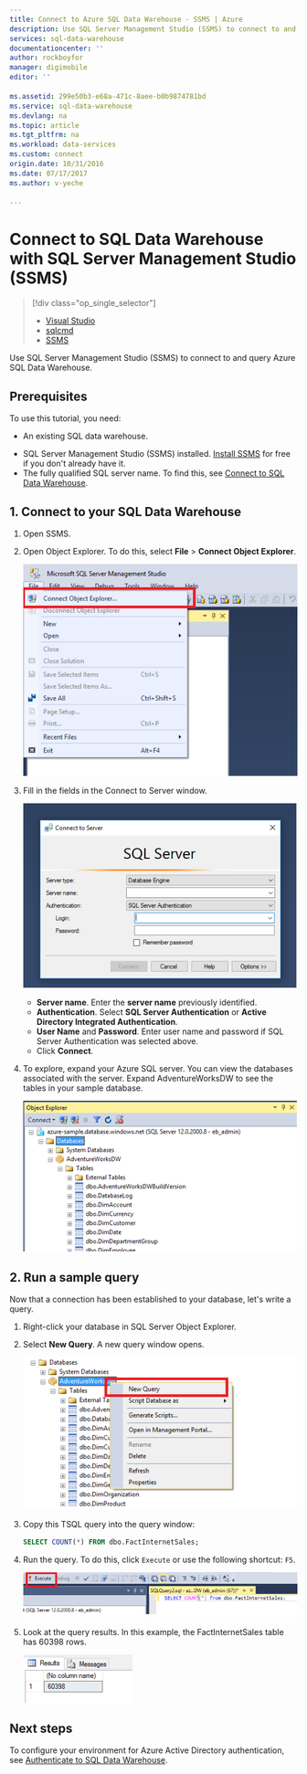 ```yaml
---
title: Connect to Azure SQL Data Warehouse - SSMS | Azure
description: Use SQL Server Management Studio (SSMS) to connect to and query Azure SQL Data Warehouse. 
services: sql-data-warehouse
documentationcenter: ''
author: rockboyfor
manager: digimobile
editor: ''

ms.assetid: 299e50b3-e68a-471c-8aee-b0b9874781bd
ms.service: sql-data-warehouse
ms.devlang: na
ms.topic: article
ms.tgt_pltfrm: na
ms.workload: data-services
ms.custom: connect
origin.date: 10/31/2016
ms.date: 07/17/2017
ms.author: v-yeche

---
```

# Connect to SQL Data Warehouse with SQL Server Management Studio (SSMS)
> [!div class="op_single_selector"]
> * [Visual Studio](sql-data-warehouse-query-visual-studio.md)
> * [sqlcmd](sql-data-warehouse-get-started-connect-sqlcmd.md) 
> * [SSMS](sql-data-warehouse-query-ssms.md)
> 
> 
<!-- Not Available [Power BI](sql-data-warehouse-get-started-visualize-with-power-bi.md) -->
<!-- Not Available [Azure Machine Learning](sql-data-warehouse-get-started-analyze-with-azure-machine-learning.md) -->

Use SQL Server Management Studio (SSMS) to connect to and query Azure SQL Data Warehouse. 

## Prerequisites
To use this tutorial, you need:

* An existing SQL data warehouse.
<!-- Not Available on  To create one, see [Create a SQL Data Warehouse][Create a SQL Data Warehouse] -->
* SQL Server Management Studio (SSMS) installed. [Install SSMS][Install SSMS] for free if you don't already have it.
* The fully qualified SQL server name. To find this, see [Connect to SQL Data Warehouse][Connect to SQL Data Warehouse].

## 1. Connect to your SQL Data Warehouse
1. Open SSMS.
2. Open Object Explorer. To do this, select **File** > **Connect Object Explorer**.

    ![SQL Server Object Explorer][1]
3. Fill in the fields in the Connect to Server window.

    ![Connect to Server][2]

   * **Server name**. Enter the **server name** previously identified.
   * **Authentication**. Select **SQL Server Authentication** or **Active Directory Integrated Authentication**.
   * **User Name** and **Password**. Enter user name and password if SQL Server Authentication was selected above.
   * Click **Connect**.
4. To explore, expand your Azure SQL server. You can view the databases associated with the server. Expand AdventureWorksDW to see the tables in your sample database.

    ![Explore AdventureWorksDW][3]

## 2. Run a sample query
Now that a connection has been established to your database, let's write a query.

1. Right-click your database in SQL Server Object Explorer.
2. Select **New Query**. A new query window opens.

    ![New query][4]
3. Copy this TSQL query into the query window:

    ```sql
    SELECT COUNT(*) FROM dbo.FactInternetSales;
    ```
4. Run the query. To do this, click `Execute` or use the following shortcut: `F5`.

    ![Run query][5]
5. Look at the query results. In this example, the FactInternetSales table has 60398 rows.

    ![Query results][6]

## Next steps
<!-- Not Available [visualizing the data with PowerBI][visualizing the data with PowerBI].-->

To configure your environment for Azure Active Directory authentication, see [Authenticate to SQL Data Warehouse][Authenticate to SQL Data Warehouse].

<!--Arcticles-->
[Connect to SQL Data Warehouse]: sql-data-warehouse-connect-overview.md
[Create a SQL Data Warehouse]: sql-data-warehouse-get-started-provision.md
[Authenticate to SQL Data Warehouse]: sql-data-warehouse-authentication.md

<!--Other-->
[Azure portal]: https://portal.azure.cn
[Install SSMS]: https://msdn.microsoft.com/zh-cn/library/hh213248.aspx

<!--Image references-->

[1]: media/sql-data-warehouse-query-ssms/connect-object-explorer.png
[2]: media/sql-data-warehouse-query-ssms/connect-object-explorer1.png
[3]: media/sql-data-warehouse-query-ssms/explore-tables.png
[4]: media/sql-data-warehouse-query-ssms/new-query.png
[5]: media/sql-data-warehouse-query-ssms/execute-query.png
[6]: media/sql-data-warehouse-query-ssms/results.png